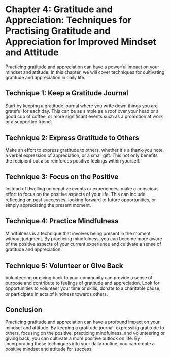 Chapter 4: Gratitude and Appreciation: Techniques for Practising Gratitude and Appreciation for Improved Mindset and Attitude
=============================================================================================================================

Practicing gratitude and appreciation can have a powerful impact on your mindset and attitude. In this chapter, we will cover techniques for cultivating gratitude and appreciation in daily life.

Technique 1: Keep a Gratitude Journal
-------------------------------------

Start by keeping a gratitude journal where you write down things you are grateful for each day. This can be as simple as a roof over your head or a good cup of coffee, or more significant events such as a promotion at work or a supportive friend.

Technique 2: Express Gratitude to Others
----------------------------------------

Make an effort to express gratitude to others, whether it's a thank-you note, a verbal expression of appreciation, or a small gift. This not only benefits the recipient but also reinforces positive feelings within yourself.

Technique 3: Focus on the Positive
----------------------------------

Instead of dwelling on negative events or experiences, make a conscious effort to focus on the positive aspects of your life. This can include reflecting on past successes, looking forward to future opportunities, or simply appreciating the present moment.

Technique 4: Practice Mindfulness
---------------------------------

Mindfulness is a technique that involves being present in the moment without judgment. By practicing mindfulness, you can become more aware of the positive aspects of your current experience and cultivate a sense of gratitude and appreciation.

Technique 5: Volunteer or Give Back
-----------------------------------

Volunteering or giving back to your community can provide a sense of purpose and contribute to feelings of gratitude and appreciation. Look for opportunities to volunteer your time or skills, donate to a charitable cause, or participate in acts of kindness towards others.

Conclusion
----------

Practicing gratitude and appreciation can have a profound impact on your mindset and attitude. By keeping a gratitude journal, expressing gratitude to others, focusing on the positive, practicing mindfulness, and volunteering or giving back, you can cultivate a more positive outlook on life. By incorporating these techniques into your daily routine, you can create a positive mindset and attitude for success.
